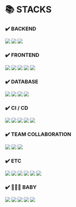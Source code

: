 <div align=left><h1>📚 STACKS</h1></div>

<div align=left> 
  
  <h3>✔️ BACKEND </h3>
  <img src="https://img.shields.io/badge/java-007396?style=for-the-badge&logo=java&logoColor=white"> 
  <img src="https://img.shields.io/badge/spring_boot-6DB33F?style=for-the-badge&logo=spring&logoColor=white">
  <img src="https://img.shields.io/badge/spring_lagacy-6DB33F?style=for-the-badge&logo=spring&logoColor=white"> 
  
  <h3>✔️ FRONTEND </h3>
  <img src="https://img.shields.io/badge/javascript-F7DF1E?style=for-the-badge&logo=javascript&logoColor=black">
  <img src="https://img.shields.io/badge/jquery-0769AD?style=for-the-badge&logo=jquery&logoColor=white">
  <img src="https://img.shields.io/badge/vue.js-4FC08D?style=for-the-badge&logo=vue.js&logoColor=white"> 
  <img src="https://img.shields.io/badge/html5-E34F26?style=for-the-badge&logo=html5&logoColor=white"> 
  <img src="https://img.shields.io/badge/css-1572B6?style=for-the-badge&logo=css3&logoColor=white"> 
  
  <h3>✔️ DATABASE </h3>
  <img src="https://img.shields.io/badge/mysql-4479A1?style=for-the-badge&logo=mysql&logoColor=white"> 
  <img src="https://img.shields.io/badge/mssql-CC2927?style=for-the-badge&logo=microsoftsqlserver&logoColor=white"> 
  <img src="https://img.shields.io/badge/mariaDB-003545?style=for-the-badge&logo=mariaDB&logoColor=white"> 
  <img src="https://img.shields.io/badge/redis-FFCA28?style=for-the-badge&logo=redis&logoColor=white">

  <h3>✔️ CI / CD </h3>
  <img src="https://img.shields.io/badge/git-F05032?style=for-the-badge&logo=git&logoColor=white">
  <img src="https://img.shields.io/badge/gitlab-FC6D26?style=for-the-badge&logo=gitlab&logoColor=white">
  <img src="https://img.shields.io/badge/svn-809CC9?style=for-the-badge&logo=subversion&logoColor=white">
  <img src="https://img.shields.io/badge/perforce-404040?style=for-the-badge&logo=perforce&logoColor=white">
  <img src="https://img.shields.io/badge/jenkins-D24939?style=for-the-badge&logo=jenkins&logoColor=white">
  
  <h3>✔️ TEAM COLLABORATION </h3>
  <img src="https://img.shields.io/badge/slack-4A154B?style=for-the-badge&logo=slack&logoColor=white">
  <img src="https://img.shields.io/badge/confluence-172B4D?style=for-the-badge&logo=confluence&logoColor=white">
  <img src="https://img.shields.io/badge/jira-0052CC?style=for-the-badge&logo=jira&logoColor=white">

  <h3>✔️ ETC </h3>
  <img src="https://img.shields.io/badge/AWS_stack-FF9900?style=for-the-badge&logo=amazonaws&logoColor=white"> 
  <img src="https://img.shields.io/badge/elasticsearch-005571?style=for-the-badge&logo=elasticsearch&logoColor=white">
  <img src="https://img.shields.io/badge/kibana-005571?style=for-the-badge&logo=kibana&logoColor=white">
  <img src="https://img.shields.io/badge/scouter-ED1C24?style=for-the-badge&logo=amp&logoColor=white">
  <img src="https://img.shields.io/badge/rabbitmq-FF6600?style=for-the-badge&logo=rabbitmq&logoColor=white">
  <img src="https://img.shields.io/badge/selenium-43B02A?style=for-the-badge&logo=selenium&logoColor=white">

  <h3>✔️ 🧑‍🍼💦 BABY </h3>
  <img src="https://img.shields.io/badge/angular.js-DD0031?style=for-the-badge&logo=angular&logoColor=white"> 
  <img src="https://img.shields.io/badge/mongoDB-47A248?style=for-the-badge&logo=MongoDB&logoColor=white">
  <img src="https://img.shields.io/badge/php-777BB4?style=for-the-badge&logo=php&logoColor=white">
  <img src="https://img.shields.io/badge/laravel-FF2D20?style=for-the-badge&logo=laravel&logoColor=white">
  <img src="https://img.shields.io/badge/python-7F7F7F?style=for-the-badge&logo=python&logoColor=white">

</div>
